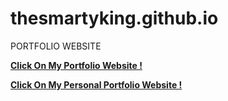 # thesmartyking.github.io
PORTFOLIO WEBSITE

[**Click On My Portfolio Website !**](https://thesmartyking.github.io)

[**Click On My Personal Portfolio Website !**](https://thesmartyking.github.io/personindex.html)
